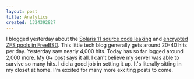 ```yaml
---
layout: post
title: Analytics
created: 1324392827
---
```

I blogged yesterday about the <a href="/blog/lattera/2011-12-19/solaris-11-source-leaked">Solaris 11 source code leaking</a> and <a href="blog/lattera/2011-12-19/encrypted-zfs-freebsd">encrypted ZFS pools in FreeBSD</a>. This little tech blog generally gets around 20-40 hits per day. Yesterday saw nearly 4,000 hits. Today has so far logged around 2,000 more. My G+ <a href="https://plus.google.com/104264751185246203668/posts/MxyUP7dLJrf" target="_blank">post</a> says it all. I can't believe my server was able to survive so many hits. I did a good job in setting it up. It's literally sitting in my closet at home. I'm excited for many more exciting posts to come.
